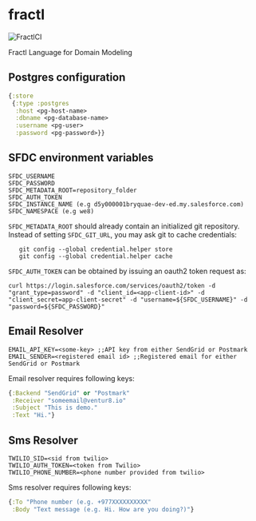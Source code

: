 # fractl
![FractlCI](https://github.com/fractl-io/fractl/workflows/FractlCI/badge.svg)

Fractl Language for Domain Modeling


## Postgres configuration
```clojure
{:store
 {:type :postgres
  :host <pg-host-name>
  :dbname <pg-database-name>
  :username <pg-user>
  :password <pg-password>}}

```

## SFDC environment variables
```dotenv
SFDC_USERNAME
SFDC_PASSWORD
SFDC_METADATA_ROOT=repository_folder
SFDC_AUTH_TOKEN
SFDC_INSTANCE_NAME (e.g d5y000001bryquae-dev-ed.my.salesforce.com)
SFDC_NAMESPACE (e.g we8)
```

`SFDC_METADATA_ROOT` should already contain an initialized git repository.
Instead of setting `SFDC_GIT_URL`, you may ask git to cache credentials:

```shell
   git config --global credential.helper store
   git config --global credential.helper cache
```

`SFDC_AUTH_TOKEN` can be obtained by issuing an oauth2 token request as:

```shell
curl https://login.salesforce.com/services/oauth2/token -d "grant_type=password" -d "client_id=<app-client-id>" -d "client_secret=app-client-secret" -d "username=${SFDC_USERNAME}" -d "password=${SFDC_PASSWORD}"
```

## Email Resolver

```dotenv
EMAIL_API_KEY=<some-key> ;;API key from either SendGrid or Postmark
EMAIL_SENDER=<registered email id> ;;Registered email for either SendGrid or Postmark
```
Email resolver requires following keys:
```clojure
{:Backend "SendGrid" or "Postmark"
 :Receiver "someemail@ventur8.io"
 :Subject "This is demo."
 :Text "Hi."}
```

## Sms Resolver
```dotenv
TWILIO_SID=<sid from twilio>
TWILIO_AUTH_TOKEN=<token from Twilio>
TWILIO_PHONE_NUMBER=<phone number provided from twilio>
```

Sms resolver requires following keys:
```clojure
{:To "Phone number (e.g. +977XXXXXXXXXX"
 :Body "Text message (e.g. Hi. How are you doing?)"}
```

